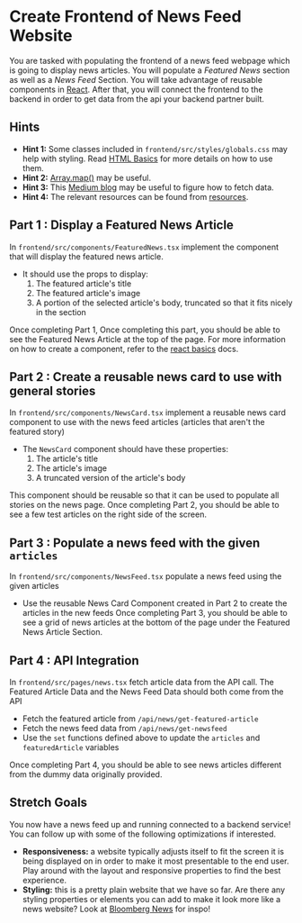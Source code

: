 # Create Frontend of News Feed Website

You are tasked with populating the frontend of a news feed webpage which is going to display news articles. You will populate a _Featured News_ section as well as a _News Feed_ Section. You will take advantage of reusable components in [React](https://react.dev/learn). After that, you will connect the frontend to the backend in order to get data from the api your backend partner built.

## Hints

- **Hint 1:** Some classes included in `frontend/src/styles/globals.css` may help with styling. Read [HTML Basics](./resources/html-basics.md) for more details on how to use them.
- **Hint 2:** [Array.map()]((https://www.geeksforgeeks.org/typescript-array-map-method/)) may be useful.
- **Hint 3:** This [Medium blog](https://medium.com/@bhanu.mt.1501/api-calls-in-react-js-342a09d5315f) may be useful to figure how to fetch data.
- **Hint 4:** The relevant resources can be found from [resources](./resources/overview.md).

## Part 1 : Display a Featured News Article
In `frontend/src/components/FeaturedNews.tsx` implement the component that will display the featured news article.

* It should use the props to display:
    1. The featured article's title
    1. The featured article's image
    1. A portion of the selected article's body, truncated so that it fits nicely in the section

Once completing Part 1, Once completing this part, you should be able to see the Featured News Article at the top of the page.
For more information on how to create a component, refer to the [react basics](./resources/react-basics.md) docs.

## Part 2 : Create a reusable news card to use with general stories
In `frontend/src/components/NewsCard.tsx` implement a reusable news card component to use with the news feed articles (articles that aren't the featured story)

* The `NewsCard` component should have these properties:
    1. The article's title
    1. The article's image
    1. A truncated version of the article's body

This component should be reusable so that it can be used to populate all stories on the news page.
Once completing Part 2, you should be able to see a few test articles on the right side of the screen.

## Part 3 : Populate a news feed with the given `articles`

In `frontend/src/components/NewsFeed.tsx` populate a news feed using the given articles

* Use the reusable News Card Component created in Part 2 to create the articles in the new feeds
Once completing Part 3, you should be able to see a grid of news articles at the bottom of the page under the Featured News Article Section.

## Part 4 : API Integration
In `frontend/src/pages/news.tsx` fetch article data from the API call. The Featured Article Data and the News Feed Data should both come from the API

* Fetch the featured article from `/api/news/get-featured-article`
* Fetch the news feed data from `/api/news/get-newsfeed`
* Use the `set` functions defined above to update the `articles` and `featuredArticle` variables

Once completing Part 4, you should be able to see news articles different from the dummy data originally provided.

## Stretch Goals
You now have a news feed up and running connected to a backend service! You can follow up with some of the following optimizations if interested.

- **Responsiveness:** a website typically adjusts itself to fit the screen it is being displayed on in order to make it most presentable to the end user. Play around with the layout and responsive properties to find the best experience.
- **Styling:** this is a pretty plain website that we have so far. Are there any styling properties or elements you can add to make it look more like a news website? Look at [Bloomberg News](https://www.bloomberg.com) for inspo!